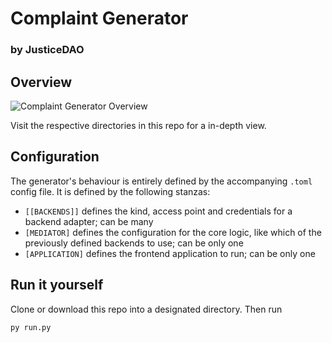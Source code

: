 # Complaint Generator
### by JusticeDAO



## Overview

![Complaint Generator Overview](https://user-images.githubusercontent.com/13929820/159738867-25593733-fc54-4683-abc7-a0703ce7d4a7.svg)

Visit the respective directories in this repo for a in-depth view.


## Configuration

The generator's behaviour is entirely defined by the accompanying `.toml` config file. It is defined by the following stanzas:

- `[[BACKENDS]]` defines the kind, access point and credentials for a backend adapter; can be many
- `[MEDIATOR]` defines the configuration for the core logic, like which of the previously defined backends to use; can be only one
- `[APPLICATION]` defines the frontend application to run; can be only one

## Run it yourself

Clone or download this repo into a designated directory. Then run
```
py run.py
```
